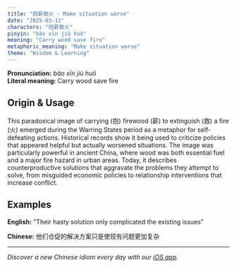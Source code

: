 ```yaml
---
title: "抱薪救火 - Make situation worse"
date: "2025-03-11"
characters: "抱薪救火"
pinyin: "bào xīn jiù huǒ"
meaning: "Carry wood save fire"
metaphoric_meaning: "Make situation worse"
theme: "Wisdom & Learning"
---
```


**Pronunciation:** *bào xīn jiù huǒ*  
**Literal meaning:** Carry wood save fire

## Origin & Usage

This paradoxical image of carrying (抱) firewood (薪) to extinguish (救) a fire (火) emerged during the Warring States period as a metaphor for self-defeating actions. Historical records show it being used to criticize policies that appeared helpful but actually worsened situations. The image was particularly powerful in ancient China, where wood was both essential fuel and a major fire hazard in urban areas. Today, it describes counterproductive solutions that aggravate the problems they attempt to solve, from misguided economic policies to relationship interventions that increase conflict.

## Examples

**English:** "Their hasty solution only complicated the existing issues"

**Chinese:** 他们仓促的解决方案只是使现有问题更加复杂

---

*Discover a new Chinese idiom every day with our [iOS app](https://apps.apple.com/us/app/daily-chinese-idioms/id6740611324).*
